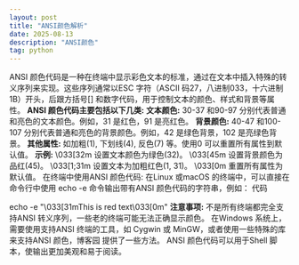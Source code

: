 ```yaml
---
layout: post
title: "ANSI颜色解析"
date: 2025-08-13
description: "ANSI颜色"
tag: python
---  
```

ANSI 颜色代码是一种在终端中显示彩色文本的标准，通过在文本中插入特殊的转义序列来实现。这些序列通常以ESC 字符（ASCII 码27，八进制033，十六进制1B）开头，后跟方括号[] 和数字代码，用于控制文本的颜色、样式和背景等属性。
**ANSI 颜色代码主要包括以下几类:**
**文本颜色:**
30-37 和90-97 分别代表普通和亮色的文本颜色。例如，31 是红色，91 是亮红色。
**背景颜色:**
40-47 和100-107 分别代表普通和亮色的背景颜色。例如，42 是绿色背景，102 是亮绿色背景。
**其他属性:**
如加粗(1), 下划线(4), 反色(7) 等。使用0 可以重置所有属性到默认值。
**示例:**
\033[32m 设置文本颜色为绿色(32)。
\033[45m 设置背景颜色为品红(45)。
\033[1;31m 设置文本为加粗红色(1, 31)。
\033[0m 重置所有属性为默认值。﻿
在终端中使用ANSI 颜色代码:
在Linux 或macOS 的终端中，可以直接在命令行中使用 echo -e 命令输出带有ANSI 颜色代码的字符串，例如：
代码

  echo -e "\033[31mThis is red text\033[0m"
**注意事项:**
不是所有终端都完全支持ANSI 转义序列，一些老的终端可能无法正确显示颜色。﻿
在Windows 系统上，需要使用支持ANSI 终端的工具，如 Cygwin 或 MinGW，或者使用一些特殊的库来支持ANSI 颜色，博客园 提供了一些方法。﻿
ANSI 颜色代码可以用于Shell 脚本，使输出更加美观和易于阅读。﻿
